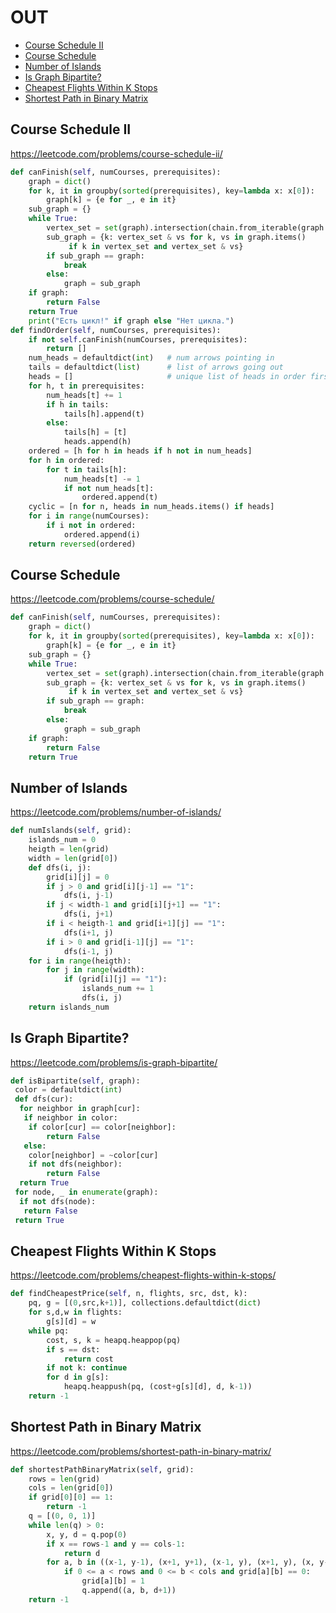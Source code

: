 # OUT

+ [Course Schedule II](#course-schedule-ii)
+ [Course Schedule](#course-schedule)
+ [Number of Islands](#number-of-islands)
+ [Is Graph Bipartite?](#is-graph-bipartite)
+ [Cheapest Flights Within K Stops](#cheapest-flights-within-k-stops)
+ [Shortest Path in Binary Matrix](#shortest-path-in-binary-matrix)
<!---->
## Course Schedule II

https://leetcode.com/problems/course-schedule-ii/

```python
def canFinish(self, numCourses, prerequisites):
    graph = dict()
    for k, it in groupby(sorted(prerequisites), key=lambda x: x[0]):
        graph[k] = {e for _, e in it}
    sub_graph = {}
    while True:
        vertex_set = set(graph).intersection(chain.from_iterable(graph.values()))
        sub_graph = {k: vertex_set & vs for k, vs in graph.items()
             if k in vertex_set and vertex_set & vs}
        if sub_graph == graph:
            break
        else:
            graph = sub_graph
    if graph:
        return False
    return True
    print("Есть цикл!" if graph else "Нет цикла.")
def findOrder(self, numCourses, prerequisites):
    if not self.canFinish(numCourses, prerequisites):
        return []
    num_heads = defaultdict(int)   # num arrows pointing in
    tails = defaultdict(list)      # list of arrows going out
    heads = []                     # unique list of heads in order first seen
    for h, t in prerequisites:
        num_heads[t] += 1
        if h in tails:
            tails[h].append(t)
        else:
            tails[h] = [t]
            heads.append(h)
    ordered = [h for h in heads if h not in num_heads]
    for h in ordered:
        for t in tails[h]:
            num_heads[t] -= 1
            if not num_heads[t]:
                ordered.append(t)
    cyclic = [n for n, heads in num_heads.items() if heads]
    for i in range(numCourses):
        if i not in ordered:
            ordered.append(i)
    return reversed(ordered)

```

## Course Schedule

https://leetcode.com/problems/course-schedule/

```python
def canFinish(self, numCourses, prerequisites):
    graph = dict()
    for k, it in groupby(sorted(prerequisites), key=lambda x: x[0]):
        graph[k] = {e for _, e in it}
    sub_graph = {}
    while True:
        vertex_set = set(graph).intersection(chain.from_iterable(graph.values()))
        sub_graph = {k: vertex_set & vs for k, vs in graph.items()
             if k in vertex_set and vertex_set & vs}
        if sub_graph == graph:
            break
        else:
            graph = sub_graph
    if graph:
        return False
    return True

```

## Number of Islands

https://leetcode.com/problems/number-of-islands/

```python
def numIslands(self, grid):
    islands_num = 0
    heigth = len(grid)
    width = len(grid[0])
    def dfs(i, j):
        grid[i][j] = 0
        if j > 0 and grid[i][j-1] == "1":
            dfs(i, j-1)
        if j < width-1 and grid[i][j+1] == "1":
            dfs(i, j+1)
        if i < heigth-1 and grid[i+1][j] == "1":
            dfs(i+1, j)
        if i > 0 and grid[i-1][j] == "1":
            dfs(i-1, j)
    for i in range(heigth):
        for j in range(width):
            if (grid[i][j] == "1"):
                islands_num += 1
                dfs(i, j)
    return islands_num

```

## Is Graph Bipartite?

https://leetcode.com/problems/is-graph-bipartite/

```python
def isBipartite(self, graph):
 color = defaultdict(int)
 def dfs(cur):
  for neighbor in graph[cur]:
   if neighbor in color:
    if color[cur] == color[neighbor]:
	    return False
   else:
    color[neighbor] = ~color[cur]
    if not dfs(neighbor):
	    return False
  return True
 for node, _ in enumerate(graph):
  if not dfs(node):
   return False
 return True
```

## Cheapest Flights Within K Stops

https://leetcode.com/problems/cheapest-flights-within-k-stops/

```python
def findCheapestPrice(self, n, flights, src, dst, k):
    pq, g = [(0,src,k+1)], collections.defaultdict(dict)
    for s,d,w in flights:
        g[s][d] = w
    while pq:
        cost, s, k = heapq.heappop(pq)
        if s == dst:
            return cost
        if not k: continue
        for d in g[s]:
            heapq.heappush(pq, (cost+g[s][d], d, k-1))
    return -1
```

## Shortest Path in Binary Matrix

https://leetcode.com/problems/shortest-path-in-binary-matrix/

```python
def shortestPathBinaryMatrix(self, grid):
    rows = len(grid)
    cols = len(grid[0])
    if grid[0][0] == 1:
        return -1
    q = [(0, 0, 1)]
    while len(q) > 0:
        x, y, d = q.pop(0)
        if x == rows-1 and y == cols-1:
            return d
        for a, b in ((x-1, y-1), (x+1, y+1), (x-1, y), (x+1, y), (x, y-1), (x, y+1), (x-1, y+1), (x+1, y-1)):
            if 0 <= a < rows and 0 <= b < cols and grid[a][b] == 0:
                grid[a][b] = 1
                q.append((a, b, d+1))
    return -1
```


